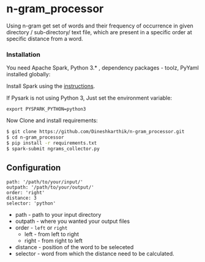 # **n-gram_processor**

Using n-gram get set of words and their frequency of occurrence  in given directory / sub-directory/ text file, which are present in a specific order at specific distance from a word.

### Installation

You need Apache Spark, Python 3.* , dependency packages - toolz, PyYaml   installed globally:

Install Spark using the [instructions](https://www.santoshsrinivas.com/installing-apache-spark-on-ubuntu-16-04/).

If Pysark is not using Python 3, Just set the environment variable:

    export PYSPARK_PYTHON=python3

Now Clone and install requirements:
```sh
$ git clone https://github.com/Dineshkarthik/n-gram_processor.git
$ cd n-gram_processor
$ pip install -r requirements.txt
$ spark-submit ngrams_collector.py
```
## Configuration ##

    path: '/path/to/your/input/'
    outpath: '/path/to/your/output/'
    order: 'right'
    distance: 3
    selector: 'python'

 - path - path to your input directory
 - outpath - where you wanted your output files
 - order - `left` or `right` 
	 - left - from left to right
	 - right - from right to left
 - distance - position of the word to be seleceted
 - selector - word from which the distance need to be calculated. 
